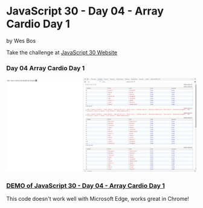 # JavaScript 30  - Day 04 - Array Cardio Day 1

by Wes Bos

Take the challenge at [JavaScript 30 Website](http://www.javascript30.com)


### Day 04 Array Cardio Day 1

![Day 04 Array Cardio Day 1](https://github.com/DKMitt/javascript30/blob/master/Day-04-Array-Cardio-Day-1/images/day-4.jpg)

### [DEMO of JavaScript 30  - Day 04 - Array Cardio Day 1](http://www.dkmitt.com/mycoding/JavaScript30/Day-04-Array-Cardio-Day-1/)
This code doesn't work well with Microsoft Edge, works great in Chrome!

